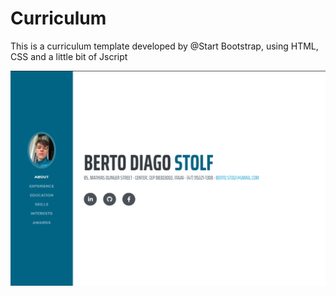 # Curriculum

This is a curriculum template developed by @Start Bootstrap, using HTML, CSS and a little bit of Jscript

![Test](/assets/img/print.png)
